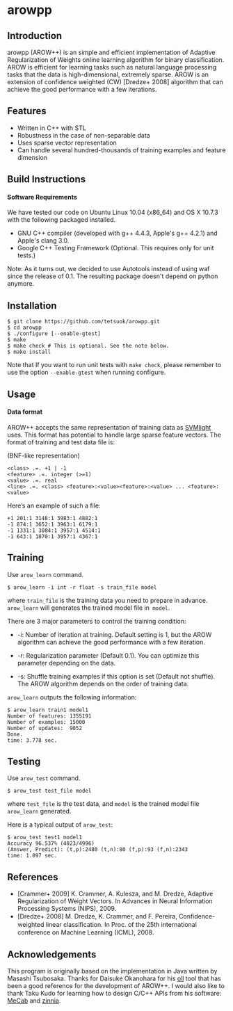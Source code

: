 arowpp
======

Introduction
------------

arowpp (AROW++) is an simple and efficient implementation of Adaptive
Regularization of Weights online learning algorithm for binary
classification. AROW is efficient for learning tasks such as natural
language processing tasks that the data is high-dimensional, extremely
sparse. AROW is an extension of confidence weighted (CW) [Dredze+
2008] algorithm that can achieve the good performance with a few
iterations.

Features
--------

- Written in C++ with STL
- Robustness in the case of non-separable data
- Uses sparse vector representation
- Can handle several hundred-thousands of training examples and feature dimension


Build Instructions
------------------

#### Software Requirements

We have tested our code on Ubuntu Linux 10.04 (x86_64) and OS X 10.7.3 with the following packaged installed.

- GNU C++ compiler (developed with g++ 4.4.3, Apple's g++ 4.2.1) and Apple's clang 3.0.
- Google C++ Testing Framework (Optional. This requires only for unit tests.)

Note: As it turns out, we decided to use Autotools instead of using
waf since the release of 0.1. The resulting package doesn't depend on
python anymore.

Installation
------------

    $ git clone https://github.com/tetsuok/arowpp.git
    $ cd arowpp
    $ ./configure [--enable-gtest]
    $ make
    $ make check # This is optional. See the note below.
    $ make install

Note that If you want to run unit tests with `make check`, please
remember to use the option `--enable-gtest` when running configure.

Usage
-----

#### Data format

AROW++ accepts the same representation of training data as [SVMlight](http://svmlight.joachims.org/)
uses. This format has potential to handle large sparse feature
vectors. The format of training and test data file is:

(BNF-like representation)

    <class> .=. +1 | -1
    <feature> .=. integer (>=1)
    <value> .=. real
    <line> .=. <class> <feature>:<value><feature>:<value> ... <feature>:<value>

Here’s an example of such a file:

    +1 201:1 3148:1 3983:1 4882:1
    -1 874:1 3652:1 3963:1 6179:1
    -1 1331:1 3084:1 3957:1 4514:1
    -1 643:1 1870:1 3957:1 4367:1


Training
--------

Use `arow_learn` command.

    $ arow_learn -i int -r float -s train_file model

where `train_file` is the training data you need to prepare in
advance. `arow_learn` will generates the trained model file in` model`.

There are 3 major parameters to control the training condition:

- -i: Number of iteration at training. Default setting is 1, but
       the AROW algorithm can achieve the good performance with a few
       iteration.

- -r: Regularization parameter (Default 0.1). You can optimize
       this parameter depending on the data.

- -s: Shuffle training examples if this option is set (Default not
       shuffle). The AROW algorithm depends on the order of training
       data.

`arow_learn` outputs the following information:

    $ arow_learn train1 model1
    Number of features: 1355191
    Number of examples: 15000
    Number of updates:  9052
    Done.
    time: 3.778 sec.


Testing
-------

Use `arow_test` command.

    $ arow_test test_file model

where `test_file` is the test data, and `model` is the trained model
file `arow_learn` generated.

Here is a typical output of `arow_test`:

    $ arow_test test1 model1
    Accuracy 96.537% (4823/4996)
    (Answer, Predict): (t,p):2480 (t,n):80 (f,p):93 (f,n):2343
    time: 1.097 sec.


References
----------

- [Crammer+ 2009] K. Crammer, A. Kulesza, and M. Dredze, Adaptive Regularization of Weight Vectors. In Advances in Neural Information Processing Systems (NIPS), 2009.
- [Dredze+ 2008] M. Dredze, K. Crammer, and F. Pereira, Conﬁdence-weighted linear classiﬁcation. In Proc. of the 25th international conference on Machine Learning (ICML), 2008.


Acknowledgements
----------------

This program is originally based on the implementation in Java written
by Masashi Tsubosaka. Thanks for Daisuke Okanohara for his
[oll](https://code.google.com/p/oll/) tool that has been a good
reference for the development of AROW++. I would also like to thank
Taku Kudo for learning how to design C/C++ APIs from his software:
[MeCab](https://code.google.com/p/mecab/) and
[zinnia](http://zinnia.sourceforge.net/).
